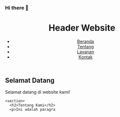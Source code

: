 ### Hi there 👋

<!--
**bossgacor88/bossgacor88** is a ✨ _special_ ✨ repository because its `README.md` (this file) appears on your GitHub profile.

Here are some ideas to get you started:

- 🔭 I’m currently working on ...
- 🌱 I’m currently learning ...
- 👯 I’m looking to collaborate on ...
- 🤔 I’m looking for help with ...
- 💬 Ask me about ...
- 📫 How to reach me: ...
- 😄 Pronouns: ...
- ⚡ Fun fact: ...
--><!DOCTYPE html>
<html>
<head>
  <title>Contoh Website</title>
  <link rel="stylesheet" type="text/css" href="styles.css">
</head>
<body>
  <header>
    <h1>Header Website</h1>
    <nav>
      <ul>
        <li><a href="#">Beranda</a></li>
        <li><a href="#">Tentang</a></li>
        <li><a href="#">Layanan</a></li>
        <li><a href="#">Kontak</a></li>
      </ul>
    </nav>
  </header>

  <main>
    <section>
      <h2>Selamat Datang</h2>
      <p>Selamat datang di website kami!</p>
    </section>

    <section>
      <h2>Tentang Kami</h2>
      <p>Ini adalah paragra

